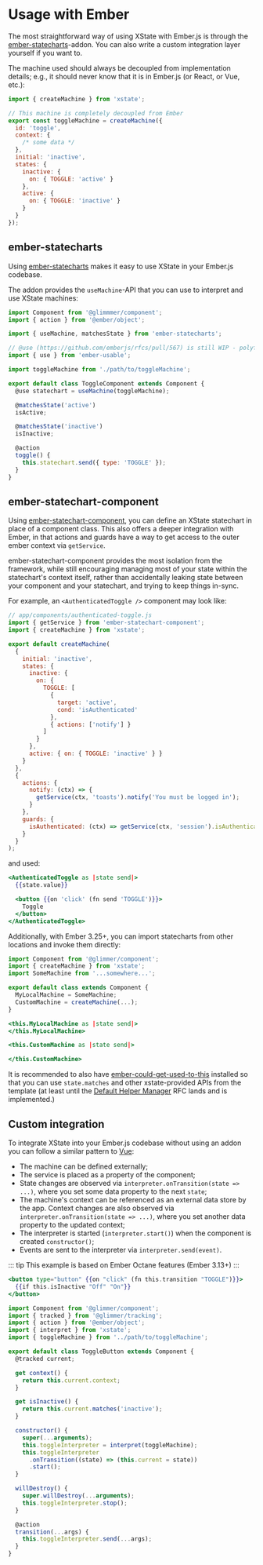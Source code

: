 # Usage with Ember

The most straightforward way of using XState with Ember.js is through the [ember-statecharts](https://ember-statecharts.com)-addon.
You can also write a custom integration layer yourself if you want to.

The machine used should always be decoupled from implementation details; e.g., it should never know that it is in Ember.js (or React, or Vue, etc.):

```js
import { createMachine } from 'xstate';

// This machine is completely decoupled from Ember
export const toggleMachine = createMachine({
  id: 'toggle',
  context: {
    /* some data */
  },
  initial: 'inactive',
  states: {
    inactive: {
      on: { TOGGLE: 'active' }
    },
    active: {
      on: { TOGGLE: 'inactive' }
    }
  }
});
```

## ember-statecharts

Using [ember-statecharts](https://ember-statecharts.com) makes it easy to use
XState in your Ember.js codebase.

The addon provides the `useMachine`-API that you can use to interpret and use
XState machines:

```js
import Component from '@glimmmer/component';
import { action } from '@ember/object';

import { useMachine, matchesState } from 'ember-statecharts';

// @use (https://github.com/emberjs/rfcs/pull/567) is still WIP - polyfill it
import { use } from 'ember-usable';

import toggleMachine from './path/to/toggleMachine';

export default class ToggleComponent extends Component {
  @use statechart = useMachine(toggleMachine);

  @matchesState('active')
  isActive;

  @matchesState('inactive')
  isInactive;

  @action
  toggle() {
    this.statechart.send({ type: 'TOGGLE' });
  }
}
```

## ember-statechart-component

Using [ember-statechart-component](https://github.com/NullVoxPopuli/ember-statechart-component), you can
define an XState statechart in place of a component class. This also offers a deeper integration with Ember,
in that actions and guards have a way to get access to the outer ember context via `getService`.

ember-statechart-component provides the most isolation from the framework, while still encouraging managing
most of your state within the statechart's context itself, rather than accidentally leaking state between your
component and your statechart, and trying to keep things in-sync.

For example, an `<AuthenticatedToggle />` component may look like:

```js
// app/components/authenticated-toggle.js
import { getService } from 'ember-statechart-component';
import { createMachine } from 'xstate';

export default createMachine(
  {
    initial: 'inactive',
    states: {
      inactive: {
        on: {
          TOGGLE: [
            {
              target: 'active',
              cond: 'isAuthenticated'
            },
            { actions: ['notify'] }
          ]
        }
      },
      active: { on: { TOGGLE: 'inactive' } }
    }
  },
  {
    actions: {
      notify: (ctx) => {
        getService(ctx, 'toasts').notify('You must be logged in');
      }
    },
    guards: {
      isAuthenticated: (ctx) => getService(ctx, 'session').isAuthenticated
    }
  }
);
```

and used:

```hbs
<AuthenticatedToggle as |state send|>
  {{state.value}}

  <button {{on 'click' (fn send 'TOGGLE')}}>
    Toggle
  </button>
</AuthenticatedToggle>
```

Additionally, with Ember 3.25+, you can import statecharts from other locations and invoke them directly:

```js
import Component from '@glimmer/component';
import { createMachine } from 'xstate';
import SomeMachine from '...somewhere...';

export default class extends Component {
  MyLocalMachine = SomeMachine;
  CustomMachine = createMachine(...);
}
```

```hbs
<this.MyLocalMachine as |state send|>
</this.MyLocalMachine>

<this.CustomMachine as |state send|>

</this.CustomMachine>
```

It is recommended to also have [ember-could-get-used-to-this](https://github.com/pzuraq/ember-could-get-used-to-this/)
installed so that you can use `state.matches` and other xstate-provided APIs from the template (at least until the
[Default Helper Manager](https://github.com/emberjs/rfcs/pull/756) RFC lands and is implemented.)

## Custom integration

To integrate XState into your Ember.js codebase without using an addon you can
follow a similar pattern to [Vue](./vue.md):

- The machine can be defined externally;
- The service is placed as a property of the component;
- State changes are observed via `interpreter.onTransition(state => ...)`, where you set some data property to the next `state`;
- The machine's context can be referenced as an external data store by the app. Context changes are also observed via `interpreter.onTransition(state => ...)`, where you set another data property to the updated context;
- The interpreter is started (`interpreter.start()`) when the component is created `constructor()`;
- Events are sent to the interpreter via `interpreter.send(event)`.

::: tip
This example is based on Ember Octane features (Ember 3.13+)
:::

```handlebars
<button type="button" {{on "click" (fn this.transition "TOGGLE")}}>
  {{if this.isInactive "Off" "On"}}
</button>
```

```js
import Component from '@glimmer/component';
import { tracked } from '@glimmer/tracking';
import { action } from '@ember/object';
import { interpret } from 'xstate';
import { toggleMachine } from '../path/to/toggleMachine';

export default class ToggleButton extends Component {
  @tracked current;

  get context() {
    return this.current.context;
  }

  get isInactive() {
    return this.current.matches('inactive');
  }

  constructor() {
    super(...arguments);
    this.toggleInterpreter = interpret(toggleMachine);
    this.toggleInterpreter
      .onTransition((state) => (this.current = state))
      .start();
  }

  willDestroy() {
    super.willDestroy(...arguments);
    this.toggleInterpreter.stop();
  }

  @action
  transition(...args) {
    this.toggleInterpreter.send(...args);
  }
}
```
